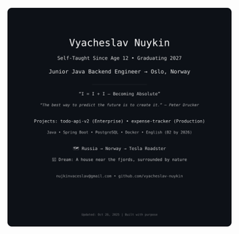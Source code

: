 
![Profile](https://raw.githubusercontent.com/vyacheslav-nuykin/vyacheslav-nuykin/main/svg/identify.svg)
